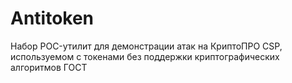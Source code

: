 Antitoken
=========

Набор POC-утилит для демонстрации атак на КриптоПРО CSP, используемом с токенами без поддержки криптографических алгоритмов ГОСТ

